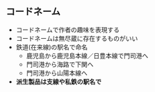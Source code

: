 ##  コードネーム

* コードネームで作者の趣味を表現する
* コードネームは無尽蔵に存在するものがいい
* 鉄道(在来線)の駅名で命名
  * 鹿児島から鹿児島本線／日豊本線で門司港へ
  * 門司港から海路で下関へ
  * 門司港から山陽本線へ
* **派生製品は支線や私鉄の駅名で**
